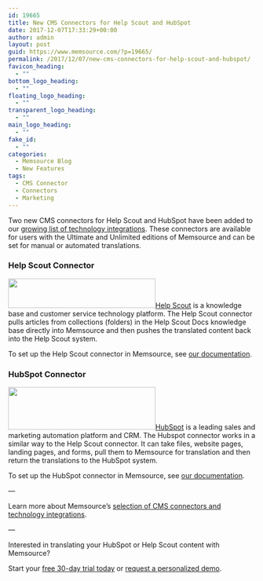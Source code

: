 ```yaml
---
id: 19665
title: New CMS Connectors for Help Scout and HubSpot
date: 2017-12-07T17:33:29+00:00
author: admin
layout: post
guid: https://www.memsource.com/?p=19665/
permalink: /2017/12/07/new-cms-connectors-for-help-scout-and-hubspot/
favicon_heading:
  - ""
bottom_logo_heading:
  - ""
floating_logo_heading:
  - ""
transparent_logo_heading:
  - ""
main_logo_heading:
  - ""
fake_id:
  - ""
categories:
  - Memsource Blog
  - New Features
tags:
  - CMS Connector
  - Connectors
  - Marketing
---
```

<span style="font-weight: 400;">Two new CMS connectors for Help Scout and HubSpot have been added to our <a href="https://www.memsource.com/integrations/" target="_blank" rel="noopener">growing list of technology integrations</a>. </span><span style="font-weight: 400;">These connectors are available for users with the Ultimate and Unlimited editions of Memsource and can be set for manual or automated translations.</span><!--more-->

### Help Scout Connector

<span style="font-weight: 400;"><a class="dt-pswp-item" href="https://www.memsource.com/wp-content/uploads/2017/12/HelpScout-full.png" data-dt-img-description="" data-large_image_width="1000" data-large_image_height="199"><img class="alignright size-medium wp-image-19695" src="https://www.memsource.com/wp-content/uploads/2017/12/HelpScout-full-300x60.png" alt="" width="300" height="60" /></a><a href="https://www.helpscout.net/" target="_blank" rel="noopener">Help Scout</a> is a knowledge base and customer service technology platform. The Help Scout connector pulls articles from collections (folders) in the Help Scout Docs knowledge base directly into Memsource and then pushes the translated content back into the Help Scout system.</span>

<span style="font-weight: 400;">To set up the Help Scout connector in Memsource, see <a href="https://wiki.memsource.com/wiki/Connectors#Help_Scout">our documentation</a>.</span>

### HubSpot Connector

<span style="font-weight: 400;"><a class="dt-pswp-item" href="https://www.memsource.com/wp-content/uploads/2017/12/hubspot-logo.png" data-dt-img-description="" data-large_image_width="1024" data-large_image_height="297"><img class="alignright size-medium wp-image-19694" src="https://www.memsource.com/wp-content/uploads/2017/12/hubspot-logo-300x87.png" alt="" width="300" height="87" /></a><a href="https://www.hubspot.com/" target="_blank" rel="noopener">HubSpot</a> is a leading sales and marketing automation platform and CRM. The Hubspot connector works in a similar way to the Help Scout connector. It can take files, website pages, landing pages, and forms, pull them to Memsource for translation and then return the translations to the HubSpot system. </span>

<span style="font-weight: 400;">To set up the HubSpot connector in Memsource, see <a href="https://wiki.memsource.com/wiki/Connectors#HubSpot">our documentation</a>. </span>

&#8212;

<span style="font-weight: 400;">Learn more about Memsource’s </span>[<span style="font-weight: 400;">selection of CMS connectors and technology integrations</span>](https://www.memsource.com/integrations/)<span style="font-weight: 400;">.</span>

&#8212;

Interested in translating your HubSpot or Help Scout content with Memsource?
  
Start your <a href="https://cloud.memsource.com/web/organization/signup?e=ULTIMATE" target="_blank" rel="noopener">free 30-day trial today</a> or <a href="https://www.memsource.com/contact-sales/" target="_blank" rel="noopener">request a personalized demo</a>.
